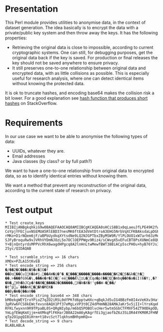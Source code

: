 
# Presentation

This Perl module provides utilities to anonymise data, in the context of dataset generation. The idea basically is to encrypt the data with a private/public key system and then throw away the keys. It has the following properties:

* Retrieving the original data is close to impossible, according to current cryptographic systems. One can still, for debugging purposes, get the original data back if the key is saved. For production or final releases the key should not be saved anywhere to ensure privacy.
* It still preserves one-to-one relationship between original data and encrypted data, with as little collisions as possible. This is especially useful for research analysis, where one can detect identical items without knowing the protected data.

It is ok to truncate hashes, and encoding base64 makes the collision risk a bit lower. For a good explanation see [hash function that produces short hashes](https://stackoverflow.com/questions/4567089/hash-function-that-produces-short-hashes) on StackOverflow.

# Requirements

In our use case we want to be able to anonymise the following types of data:

* UUIDs, whatever they are.
* Email addresses
* Java classes (by class? or by full path?)

We want to have a one-to-one relationship from original data to encrypted data, so as to identify identical entries without knowing them.

We want a method that prevent any reconstruction of the original data, according to the current state of research on privacy.

# Test output

```
* Test create_keys
MIIBIjANBgkqhkiG9w0BAQEFAAOCAQ8AMIIBCgKCAQEA0sHCiS8B1x0qLaeuJfLPE49K2fw5x4cp
CoYpjYFECjuxNSEMUA5RlEBD37nesMK6ftEA3dVmtDtroA3EHG5NrbVqXCFKBAksdaLpDGPaemsA
rMKo+D1rNQem6jF/aBPbUydkqXYtsdNe9LQ2NJGPTbxZByMSW9R/YlPLOUO1xW7arh63zMed2W5u
SJFyBroquRw9vJVRhVYDmNJOzL5o7OClOEPPWgv9Riz4/sCWvgX5vEFuCBT8PsXUNmCe8QUE/wzs
Y+BjnQntyrdsMPPVcRhX6wagdHPgcq8A2lnHnLtwMewfBWT38BiACp5scPHOu+hyB76YJsIMNJtC
25yc/QIDAQAB

* Test scramble_string => 16 chars
XMOx+PZLA15tKvEB
* Test encode_string => 256 chars
�/��2�C���i�5�c�]G�!��Do��Cu]K�ӓ#j.��AW�i�^�_�������������x�����K2�S�&k�t�
��.>���fG9&�\,���e�r�I{�`ee���Ǣ\ɪL�CqԀ�p(� �Q�mbq��0�a�iI(6�Y;,�?�N�ݷHh�bJCp�!��0�����2�Q�����,X�k�X�!'g��W-���/�t^pت`���nK��h�MƐK�
��By�W�{��aV��
* Test encode_string_base64 => 348 chars
bM0ekgWEYIroYPioZ7qZO2iR5L0dfPKfd6pptwHXc+qBqkJd5uIG4BBzFm8I4xVeKXv3Haf/xpx4
3pRVw6FCS8kEWcfevsn8AQX1Pf37eMgLxVP3t0CZ4dPHmNB28AMAJaKr5v5jII+lYrsKqeRjWQ8Z
RFKLfwyxnn9R9TPpaBL0S+QRgNIybp/m6bQ5POBOlvcHer5wtmSGbCTFMXF54ZT90DkpOD/gVGtx
YmLgfEWqKmXjjm+mXMkqPlFKHarJB0A22mA6yKAgrfEi3gjaofbZ6z3SLOR44YKM0RJFHNM5DV/p
qTp2O1pgQI8iHrm+t18vcSzt7lqkhsmBHhpmKQ==
* Test decode_string => 9 chars
BLABLABLA
```
